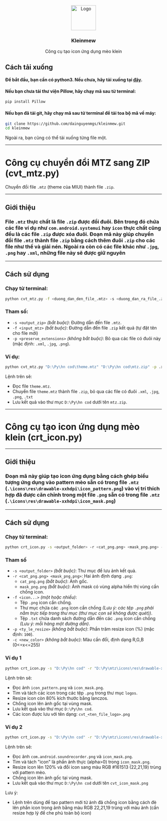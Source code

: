 <!-- LOGO -->
<br />
<p align="center">
  <img src="https://github.com/user-attachments/assets/3581539a-accd-4ab4-952b-fc360bf88af7" alt="Logo" width="80" height="80">

  <h3 align="center">Kleinmew</h3>

  <p align="center">
    Công cụ tạo icon ứng dụng mèo klein
    <br />

</p>

## Cách tải xuống

#### Để bắt đầu, bạn cần có python3. Nếu chưa, hãy tải xuống tại [đây](https://www.python.org/downloads/).

#### Nếu bạn chưa tải thư viện Pillow, hãy chạy mã sau từ terminal:

```bash
pip install Pillow
```

#### Nếu bạn đã tải git, hãy chạy mã sau từ terminal để tải toa bộ mã về máy:

```bash
git clone https://github.com/dainguyenmgs/kleinmew.git
cd kleinmew
```

Ngoài ra, bạn cũng có thể tải xuống từng file một.

---

# Công cụ chuyển đổi MTZ sang ZIP (cvt_mtz.py)

Chuyển đổi file `.mtz` (theme của MIUI) thành file `.zip`.

---

## Giới thiệu

### File `.mtz` thực chất là file `.zip` được đổi đuôi. Bên trong đó chứa các file ví dụ như `com.android.systemui` hay `icon` thực chất cũng đều là các file `.zip` được xóa đuôi. Đoạn mã này giúp chuyển đổi file `.mtz` thành file `.zip` bằng cách thêm đuôi `.zip` cho các file như thế và giải nén. Ngoài ra còn có các file khác như `.jpg`, `.png` hay `.xml`, những file này sẽ được giữ nguyên

---

## Cách sử dụng

### Chạy từ terminal:

```bash
python cvt_mtz.py -f <duong_dan_den_file_.mtz> -s <duong_dan_ra_file_.zip> [-p <>]
```

### Tham số:

* `-s <output_zip>` *(bắt buộc)*: Đường dẫn đến file `.mtz`.
* `-f <input_mtz>` *(bắt buộc)*: Đường dẫn đến file `.zip` kết quả (tự đặt tên cho file mới)
* `-p <preserve_extensions>` *(không bắt buộc)*: Bỏ qua các file có đuôi này (mặc định: `.xml`, `.jpg`, `.png`).

### Ví dụ:

```bash
python cvt_mtz.py "D:\Py\hn cod\theme.mtz" "D:\Py\hn cod\mtz.zip" -p .xml,.jpg,.png,.txt
```

Lệnh trên sẽ:

* Đọc file `theme.mtz`.
* Chuyển file `theme.mtz` thành file `.zip`, bỏ qua các file có đuôi `.xml`, `.jpg`, `.png`, `.txt`
* Lưu kết quả vào thư mục `D:\Py\hn cod` dưới tên `mtz.zip`.

---

# Công cụ tạo icon ứng dụng mèo klein (crt_icon.py)

---

## Giới thiệu

### Đoạn mã này giúp tạo icon ứng dụng bằng cách ghép biểu tượng ứng dụng vào pattern mèo sẵn có trong file `.mtz` (`.\icons\res\drawable-xxhdpi\icon_pattern.png`) vào vị trí thích hợp đã được căn chỉnh trong một file `.png` sẵn có trong file `.mtz` (`.\icons\res\drawable-xxhdpi\icon_mask.png`)

---

## Cách sử dụng

### Chạy từ terminal:

```bash
python crt_icon.py -s <output_folder> -r <cat_png.png> <mask_png.png> -f <icon...> [-p <ty_le_resize>] [-c <new_color>]
```

### Tham số

* `-s <output_folder>` *(bắt buộc)*: Thư mục để lưu ảnh kết quả.
* `-r <cat_png.png> <mask_png.png>`: Hai ảnh định dạng `.png`:
  * `cat_png.png` *(bắt buộc)*: Ảnh gốc.
  * `mask_png.png` *(bắt buộc)*: Ảnh mask có vùng alpha hiển thị vùng cần chồng icon.
* `-f <icon...>` *(một hoặc nhiều)*:
  * Tệp `.png` icon cần chồng.
  * Thư mục chứa các `.png` icon cần chồng *(Lưu ý: các tệp `.png` phải nằm trực tiếp trong thư mục (thư mục con sẽ không được quét))*.
  * Tệp `.txt` chứa danh sách đường dẫn đến các `.png` icon cần chồng *(Lưu ý: mỗi hàng một đường dẫn)*.
* `-p <ty_le_resize>` *(không bắt buộc)*: Phần trăm resize icon (%) (mặc định: `100`).
* `-c <new_color>` *(không bắt buộc)*: Màu cần đổi, định dạng R,G,B (0<=x<=255)

### Ví dụ 1

```bash
python crt_icon.py -s "D:\Py\hn cod" -r "D:\Py\mtz\icons\res\drawable-xxhdpi\icon_pattern.png" "D:\Py\mtz\icons\res\drawable-xxhdpi\icon_mask.png" -f "D:\Py\logos" -p 80
```

Lệnh trên sẽ:

* Đọc ảnh `icon_pattern.png` và `icon_mask.png`.
* Tìm và tách các icon trong các tệp `.png` trong thư mục `logos`.
* Resize icon còn 80% kích thước bằng lanczos.
* Chồng icon lên ảnh gốc tại vùng mask.
* Lưu kết quả vào thư mục `D:\Py\hn cod`.
* Các icon được lưu với tên dạng: `cvt_<ten_file_logo>.png`

### Ví dụ 2

```bash
python crt_icon.py -s "D:\Py\hn cod" -r "D:\Py\mtz\icons\res\drawable-xxhdpi\com.android.soundrecorder.png" "D:\Py\mtz\icons\res\drawable-xxhdpi\icon_mask.png" -f "D:\Py\mtz\icons\res\drawable-xxhdpi\icon_mask.png" -p 120 -c 22,21,19
```

Lệnh trên sẽ:

* Đọc ảnh `com.android.soundrecorder.png` và `icon_mask.png`.
* Tìm và tách "icon" là phần ảnh thực (alpha>0) trong `icon_mask.png`.
* Resize icon lên 120% và đổi icon sang màu RGB #161513 (22,21,19) trùng với pattern mèo.
* Chồng icon lên ảnh gốc tại vùng mask.
* Lưu kết quả vào thư mục `D:\Py\hn cod` dưới tên `cvt_icon_mask.png`

Lưu ý:

* Lệnh trên dùng để tạo pattern mới từ ảnh đã chồng icon bằng cách đè lên phần icon trong ảnh bằng màu RGB 22,21,19 trùng với màu ảnh (cần resize hợp lý để che phủ toàn bộ icon)
